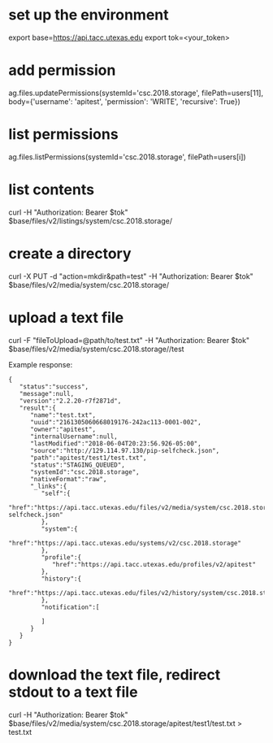# set up the environment
export base=https://api.tacc.utexas.edu
export tok=<your_token>

# add permission
ag.files.updatePermissions(systemId='csc.2018.storage', filePath=users[11], body={'username': 'apitest', 'permission': 'WRITE', 'recursive': True})

# list permissions
ag.files.listPermissions(systemId='csc.2018.storage', filePath=users[i])

# list contents
curl -H "Authorization: Bearer $tok" $base/files/v2/listings/system/csc.2018.storage/<username>

# create a directory
curl -X PUT -d "action=mkdir&path=test" -H "Authorization: Bearer $tok" $base/files/v2/media/system/csc.2018.storage/<username>

# upload a text file
curl -F "fileToUpload=@path/to/test.txt" -H "Authorization: Bearer $tok" $base/files/v2/media/system/csc.2018.storage/<username>/test

Example response:
```
{  
   "status":"success",
   "message":null,
   "version":"2.2.20-r7f2871d",
   "result":{  
      "name":"test.txt",
      "uuid":"2161305060668019176-242ac113-0001-002",
      "owner":"apitest",
      "internalUsername":null,
      "lastModified":"2018-06-04T20:23:56.926-05:00",
      "source":"http://129.114.97.130/pip-selfcheck.json",
      "path":"apitest/test1/test.txt",
      "status":"STAGING_QUEUED",
      "systemId":"csc.2018.storage",
      "nativeFormat":"raw",
      "_links":{  
         "self":{  
            "href":"https://api.tacc.utexas.edu/files/v2/media/system/csc.2018.storage//apitest/test1/pip-selfcheck.json"
         },
         "system":{  
            "href":"https://api.tacc.utexas.edu/systems/v2/csc.2018.storage"
         },
         "profile":{  
            "href":"https://api.tacc.utexas.edu/profiles/v2/apitest"
         },
         "history":{  
            "href":"https://api.tacc.utexas.edu/files/v2/history/system/csc.2018.storage//apitest/test1/test.txt"
         },
         "notification":[  

         ]
      }
   }
}
```

# download the text file, redirect stdout to a text file
curl -H "Authorization: Bearer $tok" $base/files/v2/media/system/csc.2018.storage/apitest/test1/test.txt > test.txt
